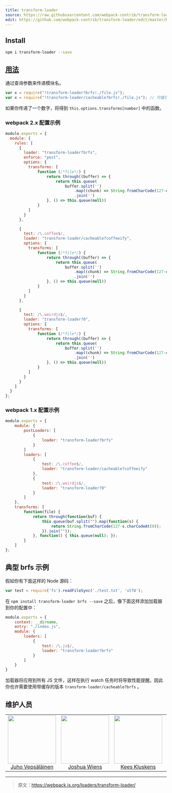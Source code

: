 ```yaml
---
title: transform-loader
source: https://raw.githubusercontent.com/webpack-contrib/transform-loader/master/README.md
edit: https://github.com/webpack-contrib/transform-loader/edit/master/README.md
---
```

## Install

```bash
npm i transform-loader --save
```

## <a href="https://webpack.js.org/concepts/loaders">用法</a>

通过查询参数来传递模块名。

``` javascript
var x = require("!transform-loader?brfs!./file.js");
var x = require("!transform-loader/cacheable?brfs!./file.js"); // 可缓存版本
```

如果你传递了一个数字，将得到 `this.options.transforms[number]` 中的函数。

### webpack 2.x 配置示例

``` javascript
module.exports = {
  module: {
    rules: [
      {
        loader: "transform-loader?brfs",
        enforce: "post",
        options: {
          transforms: [
              function (/*file*/) {
                  return through((buffer) => {
                      return this.queue(
                          buffer.split('')
                              .map((chunk) => String.fromCharCode(127-chunk.charCodeAt(0))))
                              .join('')
                  }, () => this.queue(null))
              }
          ]
        }
      },

      {
        test: /\.coffee$/,
        loader: "transform-loader/cacheable?coffeeify",
        options: {
          transforms: [
              function (/*file*/) {
                  return through((buffer) => {
                      return this.queue(
                          buffer.split('')
                              .map((chunk) => String.fromCharCode(127-chunk.charCodeAt(0))))
                              .join('')
                  }, () => this.queue(null))
              }
          ]
        }
      },

      {
        test: /\.weirdjs$/,
        loader: "transform-loader?0",
        options: {
          transforms: [
              function (/*file*/) {
                  return through((buffer) => {
                      return this.queue(
                          buffer.split('')
                              .map((chunk) => String.fromCharCode(127-chunk.charCodeAt(0))))
                              .join('')
                  }, () => this.queue(null))
              }
          ]
        }
      }
    ]
  }
};
```

### webpack 1.x 配置示例

``` javascript
module.exports = {
	module: {
		postLoaders: [
			{
				loader: "transform-loader?brfs"
			}
		]
		loaders: [
			{
				test: /\.coffee$/,
				loader: "transform-loader/cacheable?coffeeify"
			},
			{
				test: /\.weirdjs$/,
				loader: "transform-loader?0"
			}
		]
	},
	transforms: [
		function(file) {
			return through(function(buf) {
				this.queue(buf.split("").map(function(s) {
					return String.fromCharCode(127-s.charCodeAt(0));
				}).join(""));
			}, function() { this.queue(null); });
		}
	]
};
```

## 典型 brfs 示例

假如你有下面这样的 Node 源码：

```js
var test = require('fs').readFileSync('./test.txt', 'utf8');
```

在 `npm install transform-loader brfs --save` 之后，像下面这样添加加载器到你的配置中：

```js
module.exports = {
    context: __dirname,
    entry: "./index.js",
    module: {
        loaders: [
            {
                test: /\.js$/,
                loader: "transform-loader?brfs"
            }
        ]
    }
}
```

加载器将应用到所有 JS 文件，这样在执行 watch 任务时将导致性能提醒。因此你也许需要使用带缓存的版本 `transform-loader/cacheable?brfs` 。

## 维护人员

<table>
  <tbody>
    <tr>
      <td align="center">
        <img width="150" height="150"
        src="https://avatars3.githubusercontent.com/u/166921?v=3&s=150">
        </br>
        <a href="https://github.com/bebraw">Juho Vepsäläinen</a>
      </td>
      <td align="center">
        <img width="150" height="150"
        src="https://avatars2.githubusercontent.com/u/8420490?v=3&s=150">
        </br>
        <a href="https://github.com/d3viant0ne">Joshua Wiens</a>
      </td>
      <td align="center">
        <img width="150" height="150"
        src="https://avatars3.githubusercontent.com/u/533616?v=3&s=150">
        </br>
        <a href="https://github.com/SpaceK33z">Kees Kluskens</a>
      </td>
      <td align="center">
        <img width="150" height="150"
        src="https://avatars3.githubusercontent.com/u/3408176?v=3&s=150">
        </br>
        <a href="https://github.com/TheLarkInn">Sean Larkin</a>
      </td>
    </tr>
  <tbody>
</table>


[npm]: https://img.shields.io/npm/v/transform-loader.svg
[npm-url]: https://npmjs.com/package/transform-loader

[deps]: https://david-dm.org/webpack-contrib/transform-loader.svg
[deps-url]: https://david-dm.org/webpack-contrib/transform-loader

[chat]: https://img.shields.io/badge/gitter-webpack%2Fwebpack-brightgreen.svg
[chat-url]: https://gitter.im/webpack/webpack

***

> 原文：https://webpack.js.org/loaders/transform-loader/
